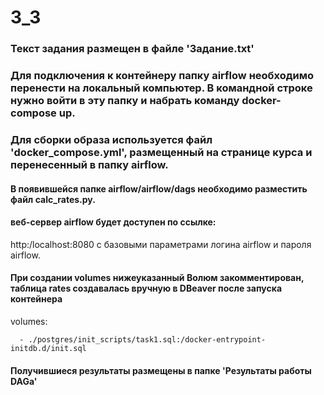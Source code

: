 # 3_3
### Текст задания размещен в файле 'Задание.txt'

### Для подключения к контейнеру папку airflow необходимо перенести на локальный компьютер. В командной строке нужно войти в эту папку и набрать команду docker-compose up.
### Для сборки образа используется файл 'docker_compose.yml', размещенный на странице курса и перенесенный в папку airflow.
#### В появившейся папке airflow/airflow/dags необходимо разместить файл calc_rates.py.
#### веб-сервер airflow будет доступен по ссылке:
http:/localhost:8080 с базовыми параметрами логина airflow и пароля airflow.

####  При создании volumes нижеуказанный Волюм закомментирован, таблица rates создавалась вручную в DBeaver после запуска контейнера
volumes:
     
      - ./postgres/init_scripts/task1.sql:/docker-entrypoint-initdb.d/init.sql

#### Получившиеся результаты размещены в папке 'Результаты работы DAGa'

